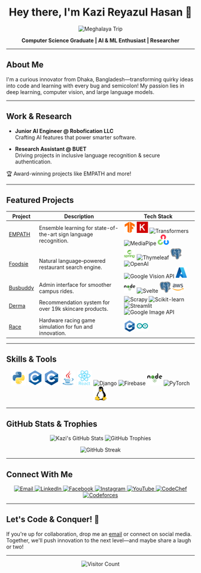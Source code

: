 <h1 align="center">Hey there, I'm Kazi Reyazul Hasan 🚀</h1>

<p align="center">
  <img src="assets/meghalaya-trip.gif" alt="Meghalaya Trip" width="400"/>
</p>


<p align="center">
  <strong>Computer Science Graduate | AI & ML Enthusiast | Researcher</strong>
</p>

---

## About Me

I'm a curious innovator from Dhaka, Bangladesh—transforming quirky ideas into code and learning with every bug and semicolon! My passion lies in deep learning, computer vision, and large language models.

---

## Work & Research

- **Junior AI Engineer @ Robofication LLC**  
  Crafting AI features that power smarter software.
  
- **Research Assistant @ BUET**  
  Driving projects in inclusive language recognition & secure authentication.

🏆 Award-winning projects like EMPATH and more!

---

## Featured Projects

| **Project** | **Description** | **Tech Stack** |
| ----------- | --------------- | -------------- |
| [EMPATH](https://github.com/kreyazulh/EMPATH) | Ensemble learning for state-of-the-art sign language recognition. | <img src="https://raw.githubusercontent.com/devicons/devicon/master/icons/tensorflow/tensorflow-original.svg" width="30" alt="TensorFlow"/> <img src="https://raw.githubusercontent.com/devicons/devicon/master/icons/keras/keras-original.svg" width="30" alt="Keras"/> <img src="https://d2l.ai/_images/transformer.svg" width="25" alt="Transformers"/> <img src="https://chuoling.github.io/mediapipe/images/logo_horizontal_color.png" width="80" alt="MediaPipe"/> <img src="https://raw.githubusercontent.com/devicons/devicon/master/icons/opencv/opencv-original.svg" width="30" alt="OpenCV"/> |
| [Foodsie](https://youtu.be/G46kLlevq7s?si=kORvGAcu2on4ngsY) | Natural language–powered restaurant search engine. | <img src="https://raw.githubusercontent.com/devicons/devicon/master/icons/spring/spring-original-wordmark.svg" width="30" alt="Spring Boot"/> <img src="https://svgicons.com/api/ogimage/?id=112084&n=thymeleaf-icon" width="30" alt="Thymeleaf"/> <img src="https://raw.githubusercontent.com/devicons/devicon/master/icons/postgresql/postgresql-original.svg" width="30" alt="PostgreSQL"/> <img src="https://www.svgrepo.com/show/306500/openai.svg" width="30" alt="OpenAI"/> <img src="https://community.appinventor.mit.edu/uploads/default/2ad031bc25a55c4d3f55ff5ead8b2de63cdf28bf" width="30" alt="Google Vision API"/> <img src="https://raw.githubusercontent.com/devicons/devicon/master/icons/azure/azure-original.svg" width="30" alt="Azure"/> |
| [Busbuddy](https://github.com/kreyazulh/CSE-408-BusBuddy-Admin-End) | Admin interface for smoother campus rides. | <img src="https://raw.githubusercontent.com/devicons/devicon/master/icons/nodejs/nodejs-original-wordmark.svg" width="30" alt="Node.js"/> <img src="https://upload.wikimedia.org/wikipedia/commons/1/1b/Svelte_Logo.svg" width="30" alt="Svelte"/> <img src="https://raw.githubusercontent.com/devicons/devicon/master/icons/postgresql/postgresql-original.svg" width="30" alt="PostgreSQL"/> <img src="https://raw.githubusercontent.com/devicons/devicon/master/icons/amazonwebservices/amazonwebservices-original-wordmark.svg" width="30" alt="AWS"/> |
| [Derma](https://github.com/kreyazulh/Derma-Recommendation-System) | Recommendation system for over 19k skincare products. | <img src="https://cdn2.hubspot.net/hubfs/4367560/Imported_Blog_Media/scrapy.png" width="30" alt="Scrapy"/> <img src="https://upload.wikimedia.org/wikipedia/commons/thumb/0/05/Scikit_learn_logo_small.svg/2560px-Scikit_learn_logo_small.svg.png" width="30" alt="Scikit-learn"/> <img src="https://streamlit.io/images/brand/streamlit-logo-primary-colormark-darktext.png" width="80" alt="Streamlit"/> <img src="https://community.appinventor.mit.edu/uploads/default/2ad031bc25a55c4d3f55ff5ead8b2de63cdf28bf" width="30" alt="Google Image API"/> |
| [Race](https://github.com/kreyazulh/CSE-316-Microcontroller-Project-and-Labworks/tree/main/project) | Hardware racing game simulation for fun and innovation. | <img src="https://raw.githubusercontent.com/devicons/devicon/master/icons/cplusplus/cplusplus-original.svg" width="30" alt="C++"/> <img src="https://raw.githubusercontent.com/devicons/devicon/master/icons/arduino/arduino-original.svg" width="30" alt="Arduino"/> |



---

## Skills & Tools

<p align="center">
  <img src="https://raw.githubusercontent.com/devicons/devicon/master/icons/python/python-original.svg" alt="Python" width="40" height="40" />
  <img src="https://raw.githubusercontent.com/devicons/devicon/master/icons/c/c-original.svg" alt="C" width="40" height="40" />
  <img src="https://raw.githubusercontent.com/devicons/devicon/master/icons/cplusplus/cplusplus-original.svg" alt="C++" width="40" height="40" />
  <img src="https://raw.githubusercontent.com/devicons/devicon/master/icons/java/java-original.svg" alt="Java" width="40" height="40" />
  <img src="https://raw.githubusercontent.com/devicons/devicon/master/icons/react/react-original-wordmark.svg" alt="React" width="40" height="40" />
  <img src="https://cdn.worldvectorlogo.com/logos/django.svg" alt="Django" width="40" height="40" />
  <img src="https://www.vectorlogo.zone/logos/firebase/firebase-icon.svg" alt="Firebase" width="40" height="40" />
  <img src="https://raw.githubusercontent.com/devicons/devicon/master/icons/nodejs/nodejs-original-wordmark.svg" alt="NodeJS" width="40" height="40" />
  <img src="https://www.vectorlogo.zone/logos/pytorch/pytorch-icon.svg" alt="PyTorch" width="40" height="40" />
  <img src="https://raw.githubusercontent.com/devicons/devicon/master/icons/linux/linux-original.svg" alt="Linux" width="40" height="40" />
</p>

---

## GitHub Stats & Trophies

<p align="center">
  <img src="https://github-readme-stats-sigma-five.vercel.app/api?username=kreyazulh&show_icons=true&locale=en" alt="Kazi's GitHub Stats" />
  <img src="https://github-readme-trophy.vercel.app/?username=kreyazulh" alt="GitHub Trophies" />
</p>

<p align="center">
  <img src="https://github-readme-streak-stats.herokuapp.com/?user=kreyazulh" alt="GitHub Streak" />
</p>

---

## Connect With Me

<p align="center">
  <a href="mailto:kazireyazulhasan@gmail.com">
    <img src="https://img.shields.io/badge/Email-kazireyazulhasan@gmail.com-c14438?style=for-the-badge&logo=Gmail&logoColor=white" alt="Email" />
  </a>
  <a href="https://www.linkedin.com/in/kazi-reyazul-hasan-2678b4210/">
    <img src="https://img.shields.io/badge/LinkedIn-Connect-blue?style=for-the-badge&logo=LinkedIn" alt="LinkedIn" />
  </a>
  <a href="https://www.facebook.com/reyazul.hasan.5494/">
    <img src="https://img.shields.io/badge/Facebook-Follow-blue?style=for-the-badge&logo=Facebook" alt="Facebook" />
  </a>
  <a href="https://www.instagram.com/kreyazulh/">
    <img src="https://img.shields.io/badge/Instagram-Follow-E4405F?style=for-the-badge&logo=Instagram&logoColor=white" alt="Instagram" />
  </a>
  <a href="https://www.youtube.com/@kazireyazulhasan">
    <img src="https://img.shields.io/badge/YouTube-Subscribe-red?style=for-the-badge&logo=YouTube&logoColor=white" alt="YouTube" />
  </a>
  <a href="https://codechef.com/users/reyazul">
    <img src="https://img.shields.io/badge/CodeChef-Code-orange?style=for-the-badge&logo=CodeChef&logoColor=white" alt="CodeChef" />
  </a>
  <a href="https://codeforces.com/profile/reyazul">
    <img src="https://img.shields.io/badge/Codeforces-Compete-brightgreen?style=for-the-badge&logo=Codeforces&logoColor=white" alt="Codeforces" />
  </a>
</p>

---

## Let's Code & Conquer! 🎯

If you're up for collaboration, drop me an [email](mailto:kazireyazulhasan@gmail.com) or connect on social media. Together, we'll push innovation to the next level—and maybe share a laugh or two!

---

<p align="center">
  <img src="https://profile-counter.glitch.me/kreyazulh/count.svg" alt="Visitor Count" />
</p>
